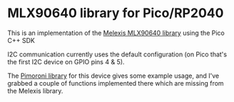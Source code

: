 # MLX90640 library for Pico/RP2040

This is an implementation of the [Melexis MLX90640 library](https://github.com/melexis/mlx90640-library) using the Pico C++ SDK

I2C communication currently uses the default configuration (on Pico that's the first I2C device on GPIO pins 4 & 5).

The [Pimoroni library](https://github.com/pimoroni/mlx90640-library) for this device gives some example usage, and I've grabbed a couple of functions implemented there which are missing from the Melexis library.
